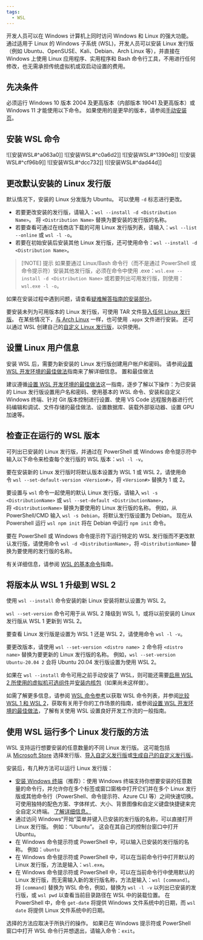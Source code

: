 ```yaml
---
tags:
  - WSL
---
```


开发人员可以在 Windows 计算机上同时访问 Windows 和 Linux 的强大功能。 通过适用于 Linux 的 Windows 子系统 (WSL)，开发人员可以安装 Linux 发行版（例如 Ubuntu、OpenSUSE、Kali、Debian、Arch Linux 等），并直接在 Windows 上使用 Linux 应用程序、实用程序和 Bash 命令行工具，不用进行任何修改，也无需承担传统虚拟机或双启动设置的费用。
## 先决条件

必须运行 Windows 10 版本 2004 及更高版本（内部版本 19041 及更高版本）或 Windows 11 才能使用以下命令。 如果使用的是更早的版本，请参阅[手动安装页](https://learn.microsoft.com/zh-cn/windows/wsl/install-manual)。
## 安装 WSL 命令

![[安装WSL#^a063a0]]
![[安装WSL#^c0a6d2]]
![[安装WSL#^1390e8]]
![[安装WSL#^cf96b9]]
![[安装WSL#^dcc732]]
![[安装WSL#^dad44d]]
## 更改默认安装的 Linux 发行版

默认情况下，安装的 Linux 分发版为 Ubuntu。 可以使用 `-d` 标志进行更改。

- 若要更改安装的发行版，请输入：`wsl --install -d <Distribution Name>`。 将 `<Distribution Name>` 替换为要安装的发行版的名称。
- 若要查看可通过在线商店下载的可用 Linux 发行版列表，请输入：`wsl --list --online` 或 `wsl -l -o`。
- 若要在初始安装后安装其他 Linux 发行版，还可使用命令：`wsl --install -d <Distribution Name>`。

> [!NOTE] 提示
> 如果要通过 Linux/Bash 命令行（而不是通过 PowerShell 或命令提示符）安装其他发行版，必须在命令中使用 .exe：`wsl.exe --install -d <Distribution Name>` 或若要列出可用发行版，则使用：`wsl.exe -l -o`。

如果在安装过程中遇到问题，请查看[疑难解答指南的安装部分](https://learn.microsoft.com/zh-cn/windows/wsl/troubleshooting#installation-issues)。

要安装未列为可用版本的 Linux 发行版，可使用 TAR 文件[导入任何 Linux 发行版](https://learn.microsoft.com/zh-cn/windows/wsl/use-custom-distro)。 在某些情况下，[与 Arch Linux](https://wsldl-pg.github.io/ArchW-docs/How-to-Setup/) 一样，也可使用 `.appx` 文件进行安装。 还可以通过 WSL 创建自己的[自定义 Linux 发行版](https://learn.microsoft.com/zh-cn/windows/wsl/build-custom-distro)，以供使用。
## 设置 Linux 用户信息

安装 WSL 后，需要为新安装的 Linux 发行版创建用户帐户和密码。 请参阅[设置 WSL 开发环境的最佳做法](https://learn.microsoft.com/zh-cn/windows/wsl/setup/environment#set-up-your-linux-username-and-password)指南来了解详细信息。
置和最佳做法

建议遵循[设置 WSL 开发环境的最佳做法](https://learn.microsoft.com/zh-cn/windows/wsl/setup/environment)这一指南，逐步了解以下操作：为已安装的 Linux 发行版设置用户名和密码、使用基本的 WSL 命令、安装和自定义 Windows 终端、针对 Git 版本控制进行设置、使用 VS Code 远程服务器进行代码编辑和调试、文件存储的最佳做法、设置数据库、装载外部驱动器、设置 GPU 加速等。
## 检查正在运行的 WSL 版本

可列出已安装的 Linux 发行版，并通过在 PowerShell 或 Windows 命令提示符中输入以下命令来检查每个发行版的 WSL 版本：`wsl -l -v`。

要在安装新的 Linux 发行版时将默认版本设置为 WSL 1 或 WSL 2，请使用命令 `wsl --set-default-version <Version#>`，将 `<Version#>` 替换为 1 或 2。

要设置与 `wsl` 命令一起使用的默认 Linux 发行版，请输入 `wsl -s <DistributionName>` 或 `wsl --set-default <DistributionName>`，将 `<DistributionName>` 替换为要使用的 Linux 发行版的名称。 例如，从 PowerShell/CMD 输入 `wsl -s Debian`，将默认发行版设置为 Debian。 现在从 Powershell 运行 `wsl npm init` 将在 Debian 中运行 `npm init` 命令。

要在 PowerShell 或 Windows 命令提示符下运行特定的 WSL 发行版而不更改默认发行版，请使用命令 `wsl -d <DistributionName>`，将 `<DistributionName>` 替换为要使用的发行版的名称。

有关详细信息，请参阅 [WSL 的基本命令](https://learn.microsoft.com/zh-cn/windows/wsl/basic-commands)指南。
## 将版本从 WSL 1 升级到 WSL 2

使用 `wsl --install` 命令安装的新 Linux 安装将默认设置为 WSL 2。

`wsl --set-version` 命令可用于从 WSL 2 降级到 WSL 1，或将以前安装的 Linux 发行版从 WSL 1 更新到 WSL 2。

要查看 Linux 发行版是设置为 WSL 1 还是 WSL 2，请使用命令 `wsl -l -v`。

要更改版本，请使用 `wsl --set-version <distro name> 2` 命令将 `<distro name>` 替换为要更新的 Linux 发行版的名称。 例如，`wsl --set-version Ubuntu-20.04 2` 会将 Ubuntu 20.04 发行版设置为使用 WSL 2。

如果在 `wsl --install` 命令可用之前手动安装了 WSL，则可能还需要[启用 WSL 2 所使用的虚拟机可选组件](https://learn.microsoft.com/zh-cn/windows/wsl/install-manual#step-3---enable-virtual-machine-feature)并[安装内核包](https://learn.microsoft.com/zh-cn/windows/wsl/install-manual#step-4---download-the-linux-kernel-update-package)（如果尚未这样做）。

如需了解更多信息，请参阅 [WSL 命令参考](https://learn.microsoft.com/zh-cn/windows/wsl/basic-commands)以获取 WSL 命令列表，并参阅[比较 WSL 1 和 WSL 2](https://learn.microsoft.com/zh-cn/windows/wsl/compare-versions)，获取有关用于你的工作场景的指南，或参阅[设置 WSL 开发环境的最佳做法](https://learn.microsoft.com/zh-cn/windows/wsl/setup/environment)，了解有关使用 WSL 设置良好开发工作流的一般指南。
## 使用 WSL 运行多个 Linux 发行版的方法

WSL 支持运行想要安装的任意数量的不同 Linux 发行版。 这可能包括从 [Microsoft Store](https://aka.ms/wslstore) 选择发行版、[导入自定义发行版](https://learn.microsoft.com/zh-cn/windows/wsl/use-custom-distro)或[生成自己的自定义发行版](https://learn.microsoft.com/zh-cn/windows/wsl/build-custom-distro)。

安装后，有几种方法可以运行 Linux 发行版：

- [安装 Windows 终端](https://learn.microsoft.com/zh-cn/windows/terminal/get-started)（推荐）：使用 Windows 终端支持你想要安装的任意数量的命令行，并允许你在多个标签或窗口窗格中打开它们并在多个 Linux 发行版或其他命令行（PowerShell、命令提示符、Azure CLI 等）之间快速切换。 可使用独特的配色方案、字体样式、大小、背景图像和自定义键盘快捷键来完全自定义终端。 [了解详细信息。](https://learn.microsoft.com/zh-cn/windows/terminal)
- 通过访问 Windows“开始”菜单并键入已安装的发行版的名称，可以直接打开 Linux 发行版。 例如：“Ubuntu”。 这会在其自己的控制台窗口中打开 Ubuntu。
- 在 Windows 命令提示符或 PowerShell 中，可以输入已安装的发行版的名称。 例如：`ubuntu`
- 在 Windows 命令提示符或 PowerShell 中，可以在当前命令行中打开默认的 Linux 发行版，方法是输入：`wsl.exe`。
- 在 Windows 命令提示符或 PowerShell 中，可以在当前命令行中使用默认的 Linux 发行版，而无需输入新的发行版名称，方法是输入：`wsl [command]`。 将 `[command]` 替换为 WSL 命令，例如，替换为 `wsl -l -v` 以列出已安装的发行版，或 `wsl pwd` 以查看当前目录路径在 WSL 中的装载位置。 在 PowerShell 中，命令 `get-date` 将提供 Windows 文件系统中的日期，而 `wsl date` 将提供 Linux 文件系统中的日期。

选择的方法应取决于所执行的操作。 如果已在 Windows 提示符或 PowerShell 窗口中打开 WSL 命令行并想退出，请输入命令：`exit`。